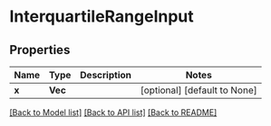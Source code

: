 # InterquartileRangeInput

## Properties
Name | Type | Description | Notes
------------ | ------------- | ------------- | -------------
**x** | **Vec<f64>** |  | [optional] [default to None]

[[Back to Model list]](../README.md#documentation-for-models) [[Back to API list]](../README.md#documentation-for-api-endpoints) [[Back to README]](../README.md)


